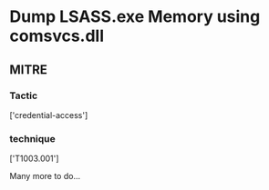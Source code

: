 # Dump LSASS.exe Memory using comsvcs.dll

## MITRE

### Tactic
['credential-access']

### technique
['T1003.001']

Many more to do...
